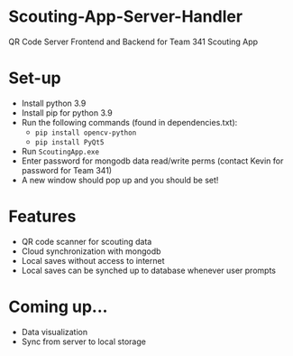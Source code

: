 # Scouting-App-Server-Handler
QR Code Server Frontend and Backend for Team 341 Scouting App

# Set-up
- Install python 3.9
- Install pip for python 3.9
- Run the following commands (found in dependencies.txt):
  - ```pip install opencv-python```
  - ```pip install PyQt5```
- Run ```ScoutingApp.exe```
- Enter password for mongodb data read/write perms (contact Kevin for password for Team 341)
- A new window should pop up and you should be set!

# Features
- QR code scanner for scouting data
- Cloud synchronization with mongodb
- Local saves without access to internet
- Local saves can be synched up to database whenever user prompts

# Coming up...
- Data visualization
- Sync from server to local storage
